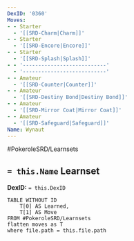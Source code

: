 ```yaml
---
DexID: '0360'
Moves:
- - Starter
  - '[[SRD-Charm|Charm]]'
- - Starter
  - '[[SRD-Encore|Encore]]'
- - Starter
  - '[[SRD-Splash|Splash]]'
- - '---------------------------'
  - '---------------------------'
- - Amateur
  - '[[SRD-Counter|Counter]]'
- - Amateur
  - '[[SRD-Destiny Bond|Destiny Bond]]'
- - Amateur
  - '[[SRD-Mirror Coat|Mirror Coat]]'
- - Amateur
  - '[[SRD-Safeguard|Safeguard]]'
Name: Wynaut
---
```


#PokeroleSRD/Learnsets

## `= this.Name` Learnset

**DexID:** `= this.DexID`

```dataview
TABLE WITHOUT ID
    T[0] AS Learned,
    T[1] AS Move
FROM #PokeroleSRD/Learnsets
flatten moves as T
where file.path = this.file.path
```

